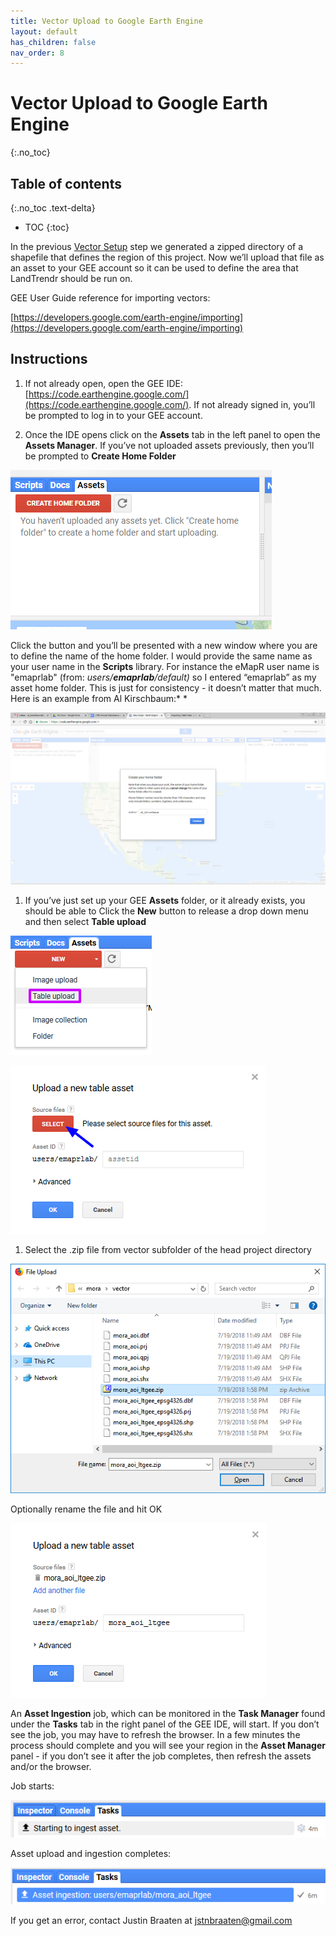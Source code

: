 ```yaml
---
title: Vector Upload to Google Earth Engine
layout: default
has_children: false
nav_order: 8
---
```


# Vector Upload to Google Earth Engine
{:.no_toc}

## Table of contents
{:.no_toc .text-delta}

* TOC
{:toc}

In the previous [Vector Setup](#heading=h.7ncjbx4zupdj) step we generated a zipped directory of a shapefile that defines the region of this project. Now we’ll upload that file as an asset to your GEE account so it can be used to define the area that LandTrendr should be run on. 

GEE User Guide reference for importing vectors:

[https://developers.google.com/earth-engine/importing](https://developers.google.com/earth-engine/importing)

## Instructions

1. If not already open, open the GEE IDE: [https://code.earthengine.google.com/](https://code.earthengine.google.com/). If not already signed in, you’ll be prompted to log in to your GEE account. 

1. Once the IDE opens click on the **Assets** tab in the left panel to open the **Assets Manager**. If you’ve not uploaded assets previously, then you’ll be prompted to **Create Home Folder**

![image alt text](image_28.png)

Click the button and you’ll be presented with a new window where you are to define the name of the home folder. I would provide the same name as your user name in the **Scripts** library. For instance the eMapR user name is "emaprlab" (from: *users/***_emaprlab_***/default)* so I entered “emaprlab” as my asset home folder. This is just for consistency - it doesn’t matter that much. Here is an example from Al Kirschbaum:* *

![image alt text](image_29.png)

1. If you’ve just set up your GEE **Assets** folder, or it already exists, you should be able to Click the **New** button to release a drop down menu and then select **Table upload**

![image alt text](image_30.png)

![image alt text](image_31.png)

1. Select the .zip file from vector subfolder of the head project directory

![image alt text](image_32.png)

Optionally rename the file and hit OK

![image alt text](image_33.png)

An **Asset Ingestion** job, which can be monitored in the **Task Manager** found under the **Tasks** tab in the right panel of the GEE IDE, will start. If you don’t see the job, you may have to refresh the browser. In a few minutes the process should complete and you will see your region in the **Asset Manager** panel - if you don’t see it after the job completes, then refresh the assets and/or the browser.

Job starts:

![image alt text](image_34.png)

Asset upload and ingestion completes:

![image alt text](image_35.png)

If you get an error, contact Justin Braaten at jstnbraaten@gmail.com